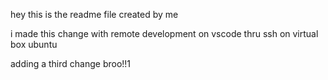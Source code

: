 hey this is the readme file created by me


i made this change with remote development on vscode thru ssh on virtual box ubuntu

adding a third change broo!!1